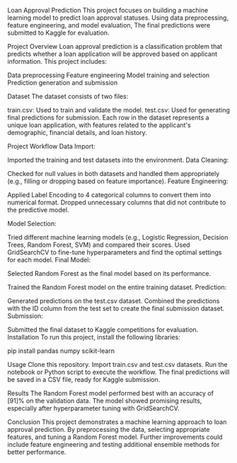 Loan Approval Prediction
This project focuses on building a machine learning model to predict loan approval statuses. Using data preprocessing, feature engineering, and model evaluation, The final predictions were submitted to Kaggle for evaluation.

Project Overview
Loan approval prediction is a classification problem that predicts whether a loan application will be approved based on applicant information. This project includes:

Data preprocessing
Feature engineering
Model training and selection
Prediction generation and submission

Dataset
The dataset consists of two files:

train.csv: Used to train and validate the model.
test.csv: Used for generating final predictions for submission.
Each row in the dataset represents a unique loan application, with features related to the applicant's demographic, financial details, and loan history.

Project Workflow
Data Import:

Imported the training and test datasets into the environment.
Data Cleaning:

Checked for null values in both datasets and handled them appropriately (e.g., filling or dropping based on feature importance).
Feature Engineering:

Applied Label Encoding to 4 categorical columns to convert them into numerical format.
Dropped unnecessary columns that did not contribute to the predictive model.

Model Selection:

Tried different machine learning models (e.g., Logistic Regression, Decision Trees, Random Forest, SVM) and compared their scores.
Used GridSearchCV to fine-tune hyperparameters and find the optimal settings for each model.
Final Model:

Selected Random Forest as the final model based on its performance.

Trained the Random Forest model on the entire training dataset.
Prediction:

Generated predictions on the test.csv dataset.
Combined the predictions with the ID column from the test set to create the final submission dataset.
Submission:

Submitted the final dataset to Kaggle competitions for evaluation.
Installation
To run this project, install the following libraries:

pip install pandas numpy scikit-learn

Usage
Clone this repository.
Import train.csv and test.csv datasets.
Run the notebook or Python script to execute the workflow.
The final predictions will be saved in a CSV file, ready for Kaggle submission.

Results
The Random Forest model performed best with an accuracy of [91]% on the validation data. The model showed promising results, especially after hyperparameter tuning with GridSearchCV.

Conclusion
This project demonstrates a machine learning approach to loan approval prediction. By preprocessing the data, selecting appropriate features, and tuning a Random Forest model. Further improvements could include feature engineering and testing additional ensemble methods for better performance.
